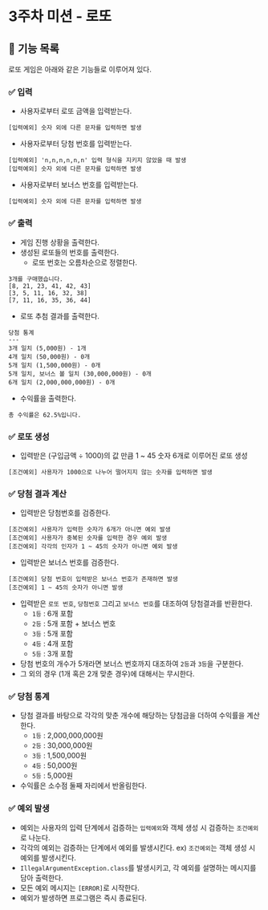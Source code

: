 # 3주차 미션 - 로또
## 📌 기능 목록
로또 게임은 아래와 같은 기능들로 이루어져 있다.
### ✅ 입력
- 사용자로부터 로또 금액을 입력받는다.
```text
[입력예외] 숫자 외에 다른 문자를 입력하면 발생
```
- 사용자로부터 당첨 번호를 입력받는다.
```text
[입력예외] 'n,n,n,n,n,n' 입력 형식을 지키지 않았을 때 발생
[입력예외] 숫자 외에 다른 문자를 입력하면 발생
```
- 사용자로부터 보너스 번호를 입력받는다.
```text
[입력예외] 숫자 외에 다른 문자를 입력하면 발생
```
### ✅ 출력
- 게임 진행 상황을 출력한다.
- 생성된 로또들의 번호를 출력한다.
  - 로또 번호는 오름차순으로 정렬한다.
```text
3개를 구매했습니다.
[8, 21, 23, 41, 42, 43] 
[3, 5, 11, 16, 32, 38] 
[7, 11, 16, 35, 36, 44] 
```
- 로또 추첨 결과를 출력한다. 
```text
당첨 통계
---
3개 일치 (5,000원) - 1개
4개 일치 (50,000원) - 0개
5개 일치 (1,500,000원) - 0개
5개 일치, 보너스 볼 일치 (30,000,000원) - 0개
6개 일치 (2,000,000,000원) - 0개
```
- 수익률을 출력한다.
```text
총 수익률은 62.5%입니다.
```
### ✅ 로또 생성
- 입력받은 (구입금액 ÷ 1000)의 값 만큼 1 ~ 45 숫자 6개로 이루어진 로또 생성 
```text
[조건예외] 사용자가 1000으로 나누어 떨어지지 않는 숫자를 입력하면 발생
```

### ✅ 당첨 결과 계산
- 입력받은 당첨번호를 검증한다.
```text
[조건예외] 사용자가 입력한 숫자가 6개가 아니면 예외 발생
[조건예외] 사용자가 중복된 숫자를 입력한 경우 예외 발생
[조건예외] 각각의 인자가 1 ~ 45의 숫자가 아니면 예외 발생
```
- 입력받은 보너스 번호를 검증한다.
```text
[조건예외] 당첨 번호이 입력받은 보너스 번호가 존재하면 발생
[조건예외] 1 ~ 45의 숫자가 아니면 발생
```

- 입력받은 `로또 번호`, `당첨번호` 그리고 `보너스 번호`를 대조하여 당첨결과를 반환한다.
  - `1등` : 6개 포함
  - `2등` : 5개 포함 + 보너스 번호
  - `3등` : 5개 포함
  - `4등` : 4개 포함 
  - `5등` : 3개 포함
- 당첨 번호의 개수가 5개라면 보너스 번호까지 대조하여 `2등`과 `3등`을 구분한다.
- 그 외의 경우 (1개 혹은 2개 맞춘 경우)에 대해서는 무시한다.
### ✅ 당첨 통계
- 당첨 결과를 바탕으로 각각의 맞춘 개수에 해당하는 당첨금을 더하여 수익률을 계산한다.
  - `1등` : 2,000,000,000원
  - `2등` : 30,000,000원
  - `3등` : 1,500,000원
  - `4등` : 50,000원
  - `5등` : 5,000원
- 수익률은 소수점 둘째 자리에서 반올림한다.
### ✅ 예외 발생
- 예외는 사용자의 입력 단계에서 검증하는 `입력예외`와 객체 생성 시 검증하는 `조건예외`로 나눈다.
- 각각의 예외는 검증하는 단계에서 예외를 발생시킨다. ex) `조건예외`는 객체 생성 시 예외를 발생시킨다.
- `IllegalArgumentException.class`를 발생시키고, 각 예외를 설명하는 메시지를 담아 출력한다.
- 모든 예외 메시지는 `[ERROR]`로 시작한다.
- 예외가 발생하면 프로그램은 즉시 종료된다.
